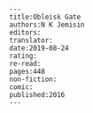 
    ---
    title:Obleisk Gate
    authors:N K Jemisin
    editors:
    translator:
    date:2019-08-24
    rating:
    re-read:
    pages:448
    non-fiction:
    comic:
    published:2016
    ---

    